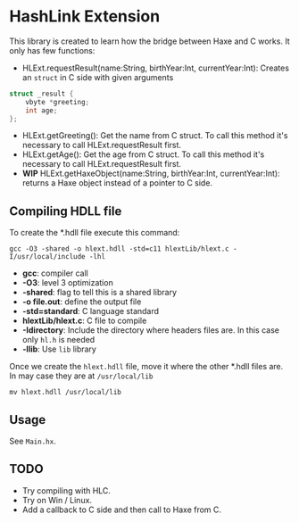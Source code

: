 # HashLink Extension

This library is created to learn how the bridge between Haxe and C works. It only has few functions:

* HLExt.requestResult(name:String, birthYear:Int, currentYear:Int): Creates an `struct` in C side with given arguments

```c
struct _result {
    vbyte *greeting;
    int age;
};
```

* HLExt.getGreeting(): Get the name from C struct. To call this method it's necessary to call HLExt.requestResult first.
* HLExt.getAge(): Get the age from C struct. To call this method it's necessary to call HLExt.requestResult first.
* **WIP** HLExt.getHaxeObject(name:String, birthYear:Int, currentYear:Int): returns a Haxe object instead of a pointer to C side.

## Compiling HDLL file

To create the *.hdll file execute this command:

`gcc -O3 -shared -o hlext.hdll -std=c11 hlextLib/hlext.c -I/usr/local/include -lhl`

* **gcc**: compiler call
* **-O3**: level 3 optimization
* **-shared**: flag to tell this is a shared library
* **-o file.out**: define the output file
* **-std=standard**: C language standard
* **hlextLib/hlext.c**: C file to compile
* **-Idirectory**: Include the directory where headers files are. In this case only `hl.h` is needed
* **-llib**: Use `lib` library

Once we create the `hlext.hdll` file, move it where the other *.hdll files are. In may case they are at `/usr/local/lib`

`mv hlext.hdll /usr/local/lib`

## Usage

See `Main.hx`.

## TODO

* Try compiling with HLC.
* Try on Win / Linux.
* Add a callback to C side and then call to Haxe from C.